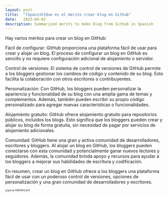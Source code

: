 ```yaml
---
layout: post
title:  "[Spanish]Que es el merito crear blog en Github"
date:   2023-04-02
description: Summarized merits to make blog from Github in Spanish
---
```


Hay varios méritos para crear un blog en GitHub:

Fácil de configurar: GitHub proporciona una plataforma fácil de usar para crear y alojar un blog. El proceso de configurar un blog en GitHub es sencillo y no requiere configuración adicional de alojamiento o servidor.

Control de versiones: El sistema de control de versiones de GitHub permite a los bloggers gestionar los cambios de código y contenido de su blog. Esto facilita la colaboración con otros escritores o contribuyentes.

Personalización: Con GitHub, los bloggers pueden personalizar la apariencia y funcionalidad de su blog con una amplia gama de temas y complementos. Además, también pueden escribir su propio código personalizado para agregar nuevas características o funcionalidades.

Alojamiento gratuito: GitHub ofrece alojamiento gratuito para repositorios públicos, incluidos los blogs. Esto significa que los bloggers pueden crear y alojar su blog de forma gratuita, sin necesidad de pagar por servicios de alojamiento adicionales.

Comunidad: GitHub tiene una gran y activa comunidad de desarrolladores, escritores y bloggers. Al alojar un blog en GitHub, los bloggers pueden conectarse con esta comunidad y potencialmente ganar nuevos lectores y seguidores. Además, la comunidad brinda apoyo y recursos para ayudar a los bloggers a mejorar sus habilidades de escritura y codificación.

En resumen, crear un blog en GitHub ofrece a los bloggers una plataforma fácil de usar con un poderoso control de versiones, opciones de personalización y una gran comunidad de desarrolladores y escritores.

<img src="/images/2023-04-02-fifth/github-6980894_640.png" alt="github-6980894_640" style="zoom:50%;" />

